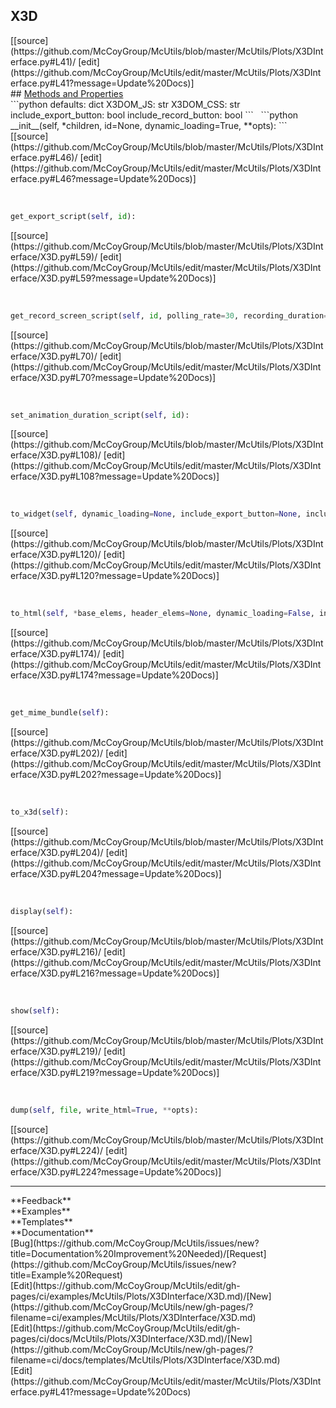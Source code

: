 ## <a id="McUtils.Plots.X3DInterface.X3D">X3D</a> 

<div class="docs-source-link" markdown="1">
[[source](https://github.com/McCoyGroup/McUtils/blob/master/McUtils/Plots/X3DInterface.py#L41)/
[edit](https://github.com/McCoyGroup/McUtils/edit/master/McUtils/Plots/X3DInterface.py#L41?message=Update%20Docs)]
</div>









<div class="collapsible-section">
 <div class="collapsible-section collapsible-section-header" markdown="1">
## <a class="collapse-link" data-toggle="collapse" href="#methods" markdown="1"> Methods and Properties</a> <a class="float-right" data-toggle="collapse" href="#methods"><i class="fa fa-chevron-down"></i></a>
 </div>
 <div class="collapsible-section collapsible-section-body collapse show" id="methods" markdown="1">
 ```python
defaults: dict
X3DOM_JS: str
X3DOM_CSS: str
include_export_button: bool
include_record_button: bool
```
<a id="McUtils.Plots.X3DInterface.X3D.__init__" class="docs-object-method">&nbsp;</a> 
```python
__init__(self, *children, id=None, dynamic_loading=True, **opts): 
```
<div class="docs-source-link" markdown="1">
[[source](https://github.com/McCoyGroup/McUtils/blob/master/McUtils/Plots/X3DInterface.py#L46)/
[edit](https://github.com/McCoyGroup/McUtils/edit/master/McUtils/Plots/X3DInterface.py#L46?message=Update%20Docs)]
</div>


<a id="McUtils.Plots.X3DInterface.X3D.get_export_script" class="docs-object-method">&nbsp;</a> 
```python
get_export_script(self, id): 
```
<div class="docs-source-link" markdown="1">
[[source](https://github.com/McCoyGroup/McUtils/blob/master/McUtils/Plots/X3DInterface/X3D.py#L59)/
[edit](https://github.com/McCoyGroup/McUtils/edit/master/McUtils/Plots/X3DInterface/X3D.py#L59?message=Update%20Docs)]
</div>


<a id="McUtils.Plots.X3DInterface.X3D.get_record_screen_script" class="docs-object-method">&nbsp;</a> 
```python
get_record_screen_script(self, id, polling_rate=30, recording_duration=2, video_format='video/webm'): 
```
<div class="docs-source-link" markdown="1">
[[source](https://github.com/McCoyGroup/McUtils/blob/master/McUtils/Plots/X3DInterface/X3D.py#L70)/
[edit](https://github.com/McCoyGroup/McUtils/edit/master/McUtils/Plots/X3DInterface/X3D.py#L70?message=Update%20Docs)]
</div>


<a id="McUtils.Plots.X3DInterface.X3D.set_animation_duration_script" class="docs-object-method">&nbsp;</a> 
```python
set_animation_duration_script(self, id): 
```
<div class="docs-source-link" markdown="1">
[[source](https://github.com/McCoyGroup/McUtils/blob/master/McUtils/Plots/X3DInterface/X3D.py#L108)/
[edit](https://github.com/McCoyGroup/McUtils/edit/master/McUtils/Plots/X3DInterface/X3D.py#L108?message=Update%20Docs)]
</div>


<a id="McUtils.Plots.X3DInterface.X3D.to_widget" class="docs-object-method">&nbsp;</a> 
```python
to_widget(self, dynamic_loading=None, include_export_button=None, include_record_button=None): 
```
<div class="docs-source-link" markdown="1">
[[source](https://github.com/McCoyGroup/McUtils/blob/master/McUtils/Plots/X3DInterface/X3D.py#L120)/
[edit](https://github.com/McCoyGroup/McUtils/edit/master/McUtils/Plots/X3DInterface/X3D.py#L120?message=Update%20Docs)]
</div>


<a id="McUtils.Plots.X3DInterface.X3D.to_html" class="docs-object-method">&nbsp;</a> 
```python
to_html(self, *base_elems, header_elems=None, dynamic_loading=False, include_export_button=None, include_record_button=None, **header_info): 
```
<div class="docs-source-link" markdown="1">
[[source](https://github.com/McCoyGroup/McUtils/blob/master/McUtils/Plots/X3DInterface/X3D.py#L174)/
[edit](https://github.com/McCoyGroup/McUtils/edit/master/McUtils/Plots/X3DInterface/X3D.py#L174?message=Update%20Docs)]
</div>


<a id="McUtils.Plots.X3DInterface.X3D.get_mime_bundle" class="docs-object-method">&nbsp;</a> 
```python
get_mime_bundle(self): 
```
<div class="docs-source-link" markdown="1">
[[source](https://github.com/McCoyGroup/McUtils/blob/master/McUtils/Plots/X3DInterface/X3D.py#L202)/
[edit](https://github.com/McCoyGroup/McUtils/edit/master/McUtils/Plots/X3DInterface/X3D.py#L202?message=Update%20Docs)]
</div>


<a id="McUtils.Plots.X3DInterface.X3D.to_x3d" class="docs-object-method">&nbsp;</a> 
```python
to_x3d(self): 
```
<div class="docs-source-link" markdown="1">
[[source](https://github.com/McCoyGroup/McUtils/blob/master/McUtils/Plots/X3DInterface/X3D.py#L204)/
[edit](https://github.com/McCoyGroup/McUtils/edit/master/McUtils/Plots/X3DInterface/X3D.py#L204?message=Update%20Docs)]
</div>


<a id="McUtils.Plots.X3DInterface.X3D.display" class="docs-object-method">&nbsp;</a> 
```python
display(self): 
```
<div class="docs-source-link" markdown="1">
[[source](https://github.com/McCoyGroup/McUtils/blob/master/McUtils/Plots/X3DInterface/X3D.py#L216)/
[edit](https://github.com/McCoyGroup/McUtils/edit/master/McUtils/Plots/X3DInterface/X3D.py#L216?message=Update%20Docs)]
</div>


<a id="McUtils.Plots.X3DInterface.X3D.show" class="docs-object-method">&nbsp;</a> 
```python
show(self): 
```
<div class="docs-source-link" markdown="1">
[[source](https://github.com/McCoyGroup/McUtils/blob/master/McUtils/Plots/X3DInterface/X3D.py#L219)/
[edit](https://github.com/McCoyGroup/McUtils/edit/master/McUtils/Plots/X3DInterface/X3D.py#L219?message=Update%20Docs)]
</div>


<a id="McUtils.Plots.X3DInterface.X3D.dump" class="docs-object-method">&nbsp;</a> 
```python
dump(self, file, write_html=True, **opts): 
```
<div class="docs-source-link" markdown="1">
[[source](https://github.com/McCoyGroup/McUtils/blob/master/McUtils/Plots/X3DInterface/X3D.py#L224)/
[edit](https://github.com/McCoyGroup/McUtils/edit/master/McUtils/Plots/X3DInterface/X3D.py#L224?message=Update%20Docs)]
</div>
 </div>
</div>












---


<div markdown="1" class="text-secondary">
<div class="container">
  <div class="row">
   <div class="col" markdown="1">
**Feedback**   
</div>
   <div class="col" markdown="1">
**Examples**   
</div>
   <div class="col" markdown="1">
**Templates**   
</div>
   <div class="col" markdown="1">
**Documentation**   
</div>
   <div class="col" markdown="1">
   
</div>
   <div class="col" markdown="1">
   
</div>
   <div class="col" markdown="1">
   
</div>
</div>
  <div class="row">
   <div class="col" markdown="1">
[Bug](https://github.com/McCoyGroup/McUtils/issues/new?title=Documentation%20Improvement%20Needed)/[Request](https://github.com/McCoyGroup/McUtils/issues/new?title=Example%20Request)   
</div>
   <div class="col" markdown="1">
[Edit](https://github.com/McCoyGroup/McUtils/edit/gh-pages/ci/examples/McUtils/Plots/X3DInterface/X3D.md)/[New](https://github.com/McCoyGroup/McUtils/new/gh-pages/?filename=ci/examples/McUtils/Plots/X3DInterface/X3D.md)   
</div>
   <div class="col" markdown="1">
[Edit](https://github.com/McCoyGroup/McUtils/edit/gh-pages/ci/docs/McUtils/Plots/X3DInterface/X3D.md)/[New](https://github.com/McCoyGroup/McUtils/new/gh-pages/?filename=ci/docs/templates/McUtils/Plots/X3DInterface/X3D.md)   
</div>
   <div class="col" markdown="1">
[Edit](https://github.com/McCoyGroup/McUtils/edit/master/McUtils/Plots/X3DInterface.py#L41?message=Update%20Docs)   
</div>
   <div class="col" markdown="1">
   
</div>
   <div class="col" markdown="1">
   
</div>
   <div class="col" markdown="1">
   
</div>
</div>
</div>
</div>